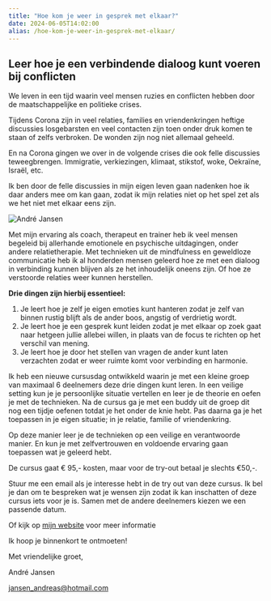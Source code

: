 ```yaml
---
title: "Hoe kom je weer in gesprek met elkaar?"
date: 2024-06-05T14:02:00
alias: /hoe-kom-je-weer-in-gesprek-met-elkaar/
---
```


## Leer hoe je een verbindende dialoog kunt voeren bij conflicten

We leven in een tijd waarin veel mensen ruzies en conflicten hebben door de maatschappelijke en politieke crises.

Tijdens Corona zijn in veel relaties, families en vriendenkringen heftige discussies losgebarsten en veel contacten zijn toen onder druk komen te staan of zelfs verbroken. De wonden zijn nog niet allemaal geheeld.

En na Corona gingen we over in de volgende crises die ook felle discussies teweegbrengen. Immigratie, verkiezingen, klimaat, stikstof, woke, Oekraïne, Israël, etc.

Ik ben door de felle discussies in mijn eigen leven gaan nadenken hoe ik daar anders mee om kan gaan, zodat ik mijn relaties niet op het spel zet als we het niet met elkaar eens zijn.

![André Jansen](https://res.cloudinary.com/piith/image/upload/2024/06/Screenshot_2024-06-05_at_14.06.43#dimensions=medium-portrait&align=right)

Met mijn ervaring als coach, therapeut en trainer heb ik veel mensen begeleid bij allerhande emotionele en psychische uitdagingen, onder andere relatietherapie. Met technieken uit de mindfulness en geweldloze communicatie heb ik al honderden mensen geleerd hoe ze met een dialoog in verbinding kunnen blijven als ze het inhoudelijk oneens zijn. Of hoe ze verstoorde relaties weer kunnen herstellen.

**Drie dingen zijn hierbij essentieel:**

1. Je leert hoe je zelf je eigen emoties kunt hanteren zodat je zelf van binnen rustig blijft als de ander boos, angstig of verdrietig wordt.
2. Je leert hoe je een gesprek kunt leiden zodat je met elkaar op zoek gaat naar hetgeen jullie allebei willen, in plaats van de focus te richten op het verschil van mening.
3. Je leert hoe je door het stellen van vragen de ander kunt laten verzachten zodat er weer ruimte komt voor verbinding en harmonie. 

Ik heb een nieuwe cursusdag ontwikkeld waarin je met een kleine groep van maximaal 6 deelnemers deze drie dingen kunt leren. In een veilige setting kun je je persoonlijke situatie vertellen en leer je de theorie en oefen je met de technieken. Na de cursus ga je met een buddy uit de groep dit nog een tijdje oefenen totdat je het onder de knie hebt. Pas daarna ga je het toepassen in je eigen situatie; in je relatie, familie of vriendenkring.

Op deze manier leer je de technieken op een veilige en verantwoorde manier. En kun je met zelfvertrouwen en voldoende ervaring gaan toepassen wat je geleerd hebt.

De cursus gaat € 95,- kosten, maar voor de try-out betaal je slechts €50,-.

Stuur me een email als je interesse hebt in de try out van deze cursus. Ik bel je dan om te bespreken wat je wensen zijn zodat ik kan inschatten of deze cursus iets voor je is. Samen met de andere deelnemers kiezen we een passende datum. 

Of kijk op [mijn website](https://andrejansen.org) voor meer informatie

Ik hoop je binnenkort te ontmoeten!

Met vriendelijke groet,

André Jansen 

[jansen_andreas@hotmail.com](mailto:jansen_andreas@hotmail.com)
